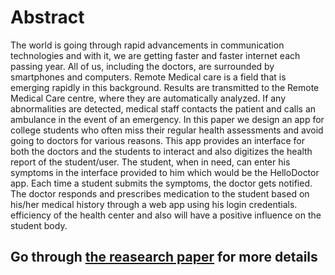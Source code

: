 # Abstract
The world is going through rapid
advancements in communication
technologies and with it, we are getting
faster and faster internet each passing year.
All of us, including the doctors, are
surrounded by smartphones and
computers. Remote Medical care is a field
that is emerging rapidly in this
background. Results are transmitted to the
Remote Medical Care centre, where they
are automatically analyzed. If any
abnormalities are detected, medical staff
contacts the patient and calls an ambulance
in the event of an emergency. In this paper
we design an app for college students who
often miss their regular health assessments
and avoid going to doctors for various
reasons. This app provides an interface for
both the doctors and the students to
interact and also digitizes the health report
of the student/user. The student, when in need, can enter his symptoms in the
interface provided to him which would be
the HelloDoctor app. Each time a student
submits the symptoms, the doctor gets
notified. The doctor responds and
prescribes medication to the student based
on his/her medical history through a web
app using his login credentials.
efficiency of the health center and also will
have a positive influence on the student
body.

## Go through [the reasearch paper](https://github.com/manangupta12/TechPharma/blob/master/Techpharma_research%20paper.pdf) for more details
